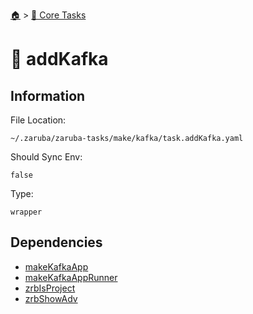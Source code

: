 <!--startTocHeader-->
[🏠](../README.md) > [🥝 Core Tasks](README.md)
# 🚌 addKafka
<!--endTocHeader-->

## Information

File Location:

    ~/.zaruba/zaruba-tasks/make/kafka/task.addKafka.yaml

Should Sync Env:

    false

Type:

    wrapper


## Dependencies

* [makeKafkaApp](make-kafka-app.md)
* [makeKafkaAppRunner](make-kafka-app-runner.md)
* [zrbIsProject](zrb-is-project.md)
* [zrbShowAdv](zrb-show-adv.md)
<!--startTocSubtopic-->
<!--endTocSubtopic-->